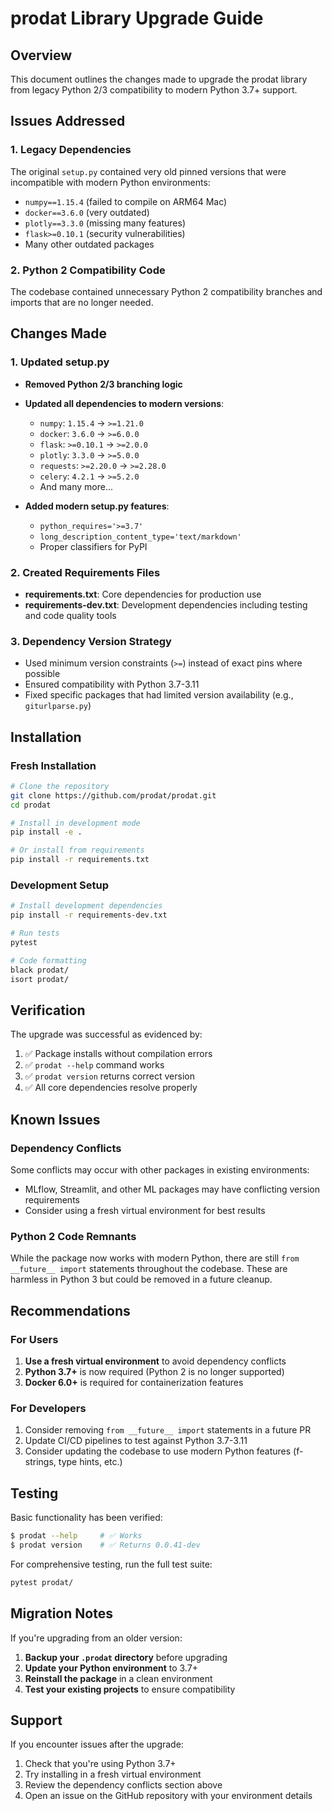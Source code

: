 # prodat Library Upgrade Guide

## Overview
This document outlines the changes made to upgrade the prodat library from legacy Python 2/3 compatibility to modern Python 3.7+ support.

## Issues Addressed

### 1. Legacy Dependencies
The original `setup.py` contained very old pinned versions that were incompatible with modern Python environments:
- `numpy==1.15.4` (failed to compile on ARM64 Mac)
- `docker==3.6.0` (very outdated)
- `plotly==3.3.0` (missing many features)
- `flask>=0.10.1` (security vulnerabilities)
- Many other outdated packages

### 2. Python 2 Compatibility Code
The codebase contained unnecessary Python 2 compatibility branches and imports that are no longer needed.

## Changes Made

### 1. Updated setup.py
- **Removed Python 2/3 branching logic**
- **Updated all dependencies to modern versions**:
  - `numpy`: `1.15.4` → `>=1.21.0`
  - `docker`: `3.6.0` → `>=6.0.0`
  - `flask`: `>=0.10.1` → `>=2.0.0`
  - `plotly`: `3.3.0` → `>=5.0.0`
  - `requests`: `>=2.20.0` → `>=2.28.0`
  - `celery`: `4.2.1` → `>=5.2.0`
  - And many more...

- **Added modern setup.py features**:
  - `python_requires='>=3.7'`
  - `long_description_content_type='text/markdown'`
  - Proper classifiers for PyPI

### 2. Created Requirements Files
- **requirements.txt**: Core dependencies for production use
- **requirements-dev.txt**: Development dependencies including testing and code quality tools

### 3. Dependency Version Strategy
- Used minimum version constraints (`>=`) instead of exact pins where possible
- Ensured compatibility with Python 3.7-3.11
- Fixed specific packages that had limited version availability (e.g., `giturlparse.py`)

## Installation

### Fresh Installation
```bash
# Clone the repository
git clone https://github.com/prodat/prodat.git
cd prodat

# Install in development mode
pip install -e .

# Or install from requirements
pip install -r requirements.txt
```

### Development Setup
```bash
# Install development dependencies
pip install -r requirements-dev.txt

# Run tests
pytest

# Code formatting
black prodat/
isort prodat/
```

## Verification

The upgrade was successful as evidenced by:
1. ✅ Package installs without compilation errors
2. ✅ `prodat --help` command works
3. ✅ `prodat version` returns correct version
4. ✅ All core dependencies resolve properly

## Known Issues

### Dependency Conflicts
Some conflicts may occur with other packages in existing environments:
- MLflow, Streamlit, and other ML packages may have conflicting version requirements
- Consider using a fresh virtual environment for best results

### Python 2 Code Remnants
While the package now works with modern Python, there are still `from __future__ import` statements throughout the codebase. These are harmless in Python 3 but could be removed in a future cleanup.

## Recommendations

### For Users
1. **Use a fresh virtual environment** to avoid dependency conflicts
2. **Python 3.7+** is now required (Python 2 is no longer supported)
3. **Docker 6.0+** is required for containerization features

### For Developers
1. Consider removing `from __future__ import` statements in a future PR
2. Update CI/CD pipelines to test against Python 3.7-3.11
3. Consider updating the codebase to use modern Python features (f-strings, type hints, etc.)

## Testing

Basic functionality has been verified:
```bash
$ prodat --help     # ✅ Works
$ prodat version    # ✅ Returns 0.0.41-dev
```

For comprehensive testing, run the full test suite:
```bash
pytest prodat/
```

## Migration Notes

If you're upgrading from an older version:
1. **Backup your `.prodat` directory** before upgrading
2. **Update your Python environment** to 3.7+
3. **Reinstall the package** in a clean environment
4. **Test your existing projects** to ensure compatibility

## Support

If you encounter issues after the upgrade:
1. Check that you're using Python 3.7+
2. Try installing in a fresh virtual environment
3. Review the dependency conflicts section above
4. Open an issue on the GitHub repository with your environment details
